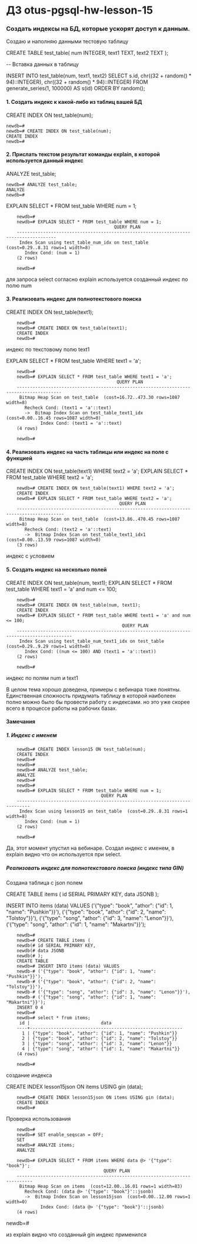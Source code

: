 # ДЗ otus-pgsql-hw-lesson-15

###  Создать индексы на БД, которые ускорят доступ к данным.

Создаю и наполняю данными тестовую таблицу

CREATE TABLE test_table(
num INTEGER,
text1 TEXT,
text2 TEXT
);

-- Вставка данных в таблицу

INSERT INTO test_table(num, text1, text2)
SELECT
s.id,
chr((32 + random() * 94)::INTEGER),
chr((32 + random() * 94)::INTEGER)
FROM generate_series(1, 100000) AS s(id)
ORDER BY random();





#### 1. Создать индекс к какой-либо из таблиц вашей БД

CREATE INDEX ON test_table(num);

    newdb=#
    newdb=# CREATE INDEX ON test_table(num);
    CREATE INDEX
    newdb=#

#### 2. Прислать текстом результат команды explain, в которой используется данный индекс

ANALYZE test_table;

    newdb=# ANALYZE test_table;
    ANALYZE
    newdb=#

EXPLAIN SELECT * FROM test_table WHERE num = 1;

        newdb=#
        newdb=# EXPLAIN SELECT * FROM test_table WHERE num = 1;
                                             QUERY PLAN
        -------------------------------------------------------------------------------------
         Index Scan using test_table_num_idx on test_table  (cost=0.29..8.31 rows=1 width=8)
           Index Cond: (num = 1)
        (2 rows)
        
        newdb=#
для запроса select согласно explain используется созданный индекс по полю num

#### 3. Реализовать индекс для полнотекстового поиска

CREATE INDEX ON test_table(text1);

        newdb=#
        newdb=# CREATE INDEX ON test_table(text1);
        CREATE INDEX
        newdb=#
        
индекс по текстовому полю text1

EXPLAIN SELECT * FROM test_table WHERE text1 = 'a';

        newdb=#
        newdb=# EXPLAIN SELECT * FROM test_table WHERE text1 = 'a';
                                              QUERY PLAN
        ---------------------------------------------------------------------------------------
         Bitmap Heap Scan on test_table  (cost=16.72..473.30 rows=1087 width=8)
           Recheck Cond: (text1 = 'a'::text)
           ->  Bitmap Index Scan on test_table_text1_idx  (cost=0.00..16.45 rows=1087 width=0)
                 Index Cond: (text1 = 'a'::text)
        (4 rows)
        
        newdb=#


#### 4. Реализовать индекс на часть таблицы или индекс на поле с функцией

CREATE INDEX ON test_table(text1) WHERE text2 = 'a';
EXPLAIN SELECT * FROM test_table WHERE text2 = 'a';

        newdb=# CREATE INDEX ON test_table(text1) WHERE text2 = 'a';
        CREATE INDEX
        newdb=# EXPLAIN SELECT * FROM test_table WHERE text2 = 'a';
                                               QUERY PLAN
        ----------------------------------------------------------------------------------------
         Bitmap Heap Scan on test_table  (cost=13.86..470.45 rows=1087 width=8)
           Recheck Cond: (text2 = 'a'::text)
           ->  Bitmap Index Scan on test_table_text1_idx1  (cost=0.00..13.59 rows=1087 width=0)
        (3 rows)

индекс с условием

#### 5. Создать индекс на несколько полей

CREATE INDEX ON test_table(num, text1);
EXPLAIN SELECT * FROM test_table WHERE text1 = 'a' and num <= 100;

        newdb=#
        newdb=# CREATE INDEX ON test_table(num, text1);
        CREATE INDEX
        newdb=# EXPLAIN SELECT * FROM test_table WHERE text1 = 'a' and num <= 100;
                                                QUERY PLAN
        -------------------------------------------------------------------------------------------
         Index Scan using test_table_num_text1_idx on test_table  (cost=0.29..9.29 rows=1 width=8)
           Index Cond: ((num <= 100) AND (text1 = 'a'::text))
        (2 rows)
        
        newdb=#

индекс по полям num и text1



В целом тема хорошо доведена, примеры с вебинара тоже понятны. Единственная сложность придумать 
таблицу в которой наиболеен полно можно было бы провести работу с индексами. но это уже скорее всего в процессе работы на рабочих базах.

#### Замечания

##### 1. Индекс с именем

        newdb=# CREATE INDEX lesson15 ON test_table(num);
        CREATE INDEX
        newdb=#
        newdb=#
        newdb=# ANALYZE test_table;
        ANALYZE
        newdb=#
        newdb=#
        newdb=# EXPLAIN SELECT * FROM test_table WHERE num = 1;
                                        QUERY PLAN
        ---------------------------------------------------------------------------
         Index Scan using lesson15 on test_table  (cost=0.29..8.31 rows=1 width=8)
           Index Cond: (num = 1)
        (2 rows)
        
        newdb=#
        
Да, этот момент упустил на вебинаре. Создал индекс с именем, в explain видно что он используется при select.

##### Реализовать индекс для полнотекстового поиска (индекс типа GIN)

Создана таблица с json полем

CREATE TABLE items (
id SERIAL PRIMARY KEY,
data JSONB
);


INSERT INTO items (data) VALUES
('{"type": "book", "athor": {"id": 1, "name": "Pushkin"}}'),
('{"type": "book", "athor": {"id": 2, "name": "Tolstoy"}}'),
('{"type": "song", "athor": {"id": 3, "name": "Lenon"}}'),
('{"type": "song", "athor": {"id": 1, "name": "Makartni"}}');


        newdb=#
        newdb=# CREATE TABLE items (
        newdb(# id SERIAL PRIMARY KEY,
        newdb(# data JSONB
        newdb(# );
        CREATE TABLE
        newdb=# INSERT INTO items (data) VALUES
        newdb-# ('{"type": "book", "athor": {"id": 1, "name": "Pushkin"}}'),
        newdb-# ('{"type": "book", "athor": {"id": 2, "name": "Tolstoy"}}'),
        newdb-# ('{"type": "song", "athor": {"id": 3, "name": "Lenon"}}'),
        newdb-# ('{"type": "song", "athor": {"id": 1, "name": "Makartni"}}');
        INSERT 0 4
        newdb=#
        newdb=# select * from items;
         id |                           data
        ----+----------------------------------------------------------
          1 | {"type": "book", "athor": {"id": 1, "name": "Pushkin"}}
          2 | {"type": "book", "athor": {"id": 2, "name": "Tolstoy"}}
          3 | {"type": "song", "athor": {"id": 3, "name": "Lenon"}}
          4 | {"type": "song", "athor": {"id": 1, "name": "Makartni"}}
        (4 rows)
        
        newdb=#
        
создание индекса

CREATE INDEX lesson15json ON items USING gin (data);

        newdb=# CREATE INDEX lesson15json ON items USING gin (data);
        CREATE INDEX
        newdb=#

Проверка использования

        newdb=#
        newdb=# SET enable_seqscan = OFF;
        SET
        newdb=# ANALYZE items;
        ANALYZE
        
        newdb=# EXPLAIN SELECT * FROM items WHERE data @> '{"type": "book"}';
                                         QUERY PLAN
        ----------------------------------------------------------------------------
         Bitmap Heap Scan on items  (cost=12.00..16.01 rows=1 width=83)
           Recheck Cond: (data @> '{"type": "book"}'::jsonb)
           ->  Bitmap Index Scan on lesson15json  (cost=0.00..12.00 rows=1 width=0)
                 Index Cond: (data @> '{"type": "book"}'::jsonb)
        (4 rows)

newdb=#

из explain видно что созданный gin индекс применился






